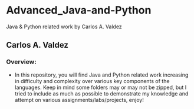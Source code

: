 # Advanced_Java-and-Python
Java &amp; Python related work by Carlos A. Valdez
## Carlos A. Valdez
### Overview:
* In this repository, you will find Java and Python related work increasing in difficulty and complexity over various key components of the languages.
Keep in mind some folders may or may not be zipped, but I tried to include as much as possible to demonstrate my knowledge and attempt on various assignments/labs/projects, enjoy!
